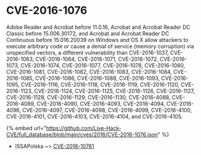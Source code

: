 # CVE-2016-1076

Adobe Reader and Acrobat before 11.0.16, Acrobat and Acrobat Reader DC Classic before 15.006.30172, and Acrobat and Acrobat Reader DC Continuous before 15.016.20039 on Windows and OS X allow attackers to execute arbitrary code or cause a denial of service (memory corruption) via unspecified vectors, a different vulnerability than CVE-2016-1037, CVE-2016-1063, CVE-2016-1064, CVE-2016-1071, CVE-2016-1072, CVE-2016-1073, CVE-2016-1074, CVE-2016-1077, CVE-2016-1078, CVE-2016-1080, CVE-2016-1081, CVE-2016-1082, CVE-2016-1083, CVE-2016-1084, CVE-2016-1085, CVE-2016-1086, CVE-2016-1088, CVE-2016-1093, CVE-2016-1095, CVE-2016-1116, CVE-2016-1118, CVE-2016-1119, CVE-2016-1120, CVE-2016-1123, CVE-2016-1124, CVE-2016-1125, CVE-2016-1126, CVE-2016-1127, CVE-2016-1128, CVE-2016-1129, CVE-2016-1130, CVE-2016-4088, CVE-2016-4089, CVE-2016-4090, CVE-2016-4093, CVE-2016-4094, CVE-2016-4096, CVE-2016-4097, CVE-2016-4098, CVE-2016-4099, CVE-2016-4100, CVE-2016-4101, CVE-2016-4103, CVE-2016-4104, and CVE-2016-4105.

{% embed url="https://github.com/Live-Hack-CVE/full_database/blob/main/cves/2016/CVE-2016-1076.json" %}


* ISSAPolska ~> [CVE-2016-10761](https://zeste.alice-snow.ru/2016/database/cve-2016-1076/cve-2016-10761-issapolska)